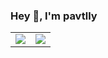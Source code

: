 ### Hey 👋, I'm pavtlly
<table cellspacing="0px" cellpadding="0px" border="0px">
    <tr>
        <td>
            <img src="https://github-readme-stats.vercel.app/api?username=pavtlly&count_private=true&show_icons=true&hide_border=true&include_all_commits=true&theme=buefy" border="0">
        </td>
        <td>
            <img src="https://github-readme-stats.vercel.app/api/top-langs/?username=pavtlly&langs_count=8&hide=HTML,CSS,Makefile,Dockerfile,Objective-C,Vim%20script,QMake&theme=buefy&hide_border=true&count_private=true&exclude_repo=x210_kernel,LinuxDriver,s5pv210-driver-no-os&layout=compact&custom_title=Most%20Used%20Languages%20" border="0">
        </td>
    </tr>
</table>

<!--
Here are some ideas to get you started:

- 🔭 I’m currently working on ...
- 🌱 I’m currently learning ...
- 👯 I’m looking to collaborate on ...
- 🤔 I’m looking for help with ...
- 💬 Ask me about ...
- 📫 How to reach me: ...
- 😄 Pronouns: ...
- ⚡ Fun fact: ...
  -->
